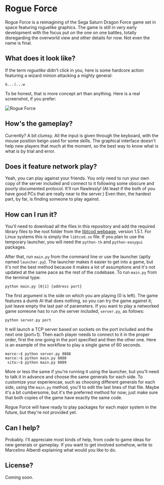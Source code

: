 Rogue Force
===========
Rogue Force is a reimagining of the Sega Saturn Dragon Force game set in space featuring roguelike graphics. The game is still in very early development with the focus put on the one on one battles, totally disregarding the overworld view and other details for now. Not even the name is final.

What does it look like?
-----------------------
If the term *roguelike* didn't click in you, here is some hardcore action featuring a wizard minion attacking a mighty general:

    G...(...w

To be honest, that is more concept art than anything. Here is a real screenshot, if you prefer:

![Rogue Force](http://i.imgur.com/E9kDO.png)

How's the gameplay?
-------------------------
Currently? A bit clumsy. All the input is given through the keyboard, with the mouse position beign used for some skills. The graphical interface doesn't help new players that much at the moment, so the best way to know what is what is by trial and error.

Does it feature network play?
-----------------------------
Yeah, you can play against your friends. You only need to run your own copy of the server included and connect to it following some obscure and poorly documented protocol. It'll run flawlessly! (At least if the both of you have good PCs that are really near to the server.) Even then, the hardest part, by far, is finding someone to play against.

How can I run it?
-----------------
You'll need to download all the files in this repository and add the required library files to the root folder from the [libtcod webpage](http://doryen.eptalys.net/libtcod/download/), version 1.5.1. For Linux systems this is simply the `libtcod.so` file. If you plan to use the temporary launcher, you will need the `python-tk` and `python-easygui` packages.

After that, run `main.py` from the command line or use the launcher (aptly named `launcher.py`). The launcher makes it easier to get into a game, but it's not the best method because it makes a lot of assumptions and it's not updated at the same pace as the rest of the codebase.  To run `main.py` from the terminal type:

    python main.py [0|1] {address port}

The first argument is the side on which you are playing (0 is left). The game features a dumb AI that does nothing, so you can try the game against it; just leave empty the last pair of parameters. If you want to play a networked game someone has to run the server included, `server.py`, as follows:

    python server.py port

It will launch a TCP server based on sockets on the port included and the next one (port+1). Then each player needs to connect to it in the proper order, first the one going in the port specified and then the other one. Here is an example of the workflow to play a single game of 60 seconds.

    marce:~$ python server.py 8888
    marce:~$ python main.py 8888
     sito:~$ python main.py 8889

More or less the same if you're running it using the launcher, but you'll need to talk it in advance and choose the same generals for each side. To customize your experiencae, such as choosing different generals for each side, using the `main.py` method, you'll to edit the last lines of that file. Maybe it's a bit cumbersome, but it's the preferred method for now; just make sure that both copies of the game have exactly the same code.

Rogue Force will have ready to play packages for each major system in the future, but they're not provided yet.

Can I help?
-----------
Probably. I'll appreciate most kinds of help, from code to game ideas for new generals or gameplay. If you want to get involved somehow, write to Marcelino Alberdi explaining what would you like to do.

License?
--------
Coming soon.

